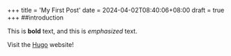 +++
title = 'My First Post'
date = 2024-04-02T08:40:06+08:00
draft = true
+++
##introduction

This is **bold** text, and this is *emphasized* text.

Visit the [Hugo](https://gohugo.io) website!